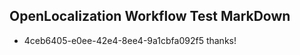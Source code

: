 ## OpenLocalization Workflow Test MarkDown
* 4ceb6405-e0ee-42e4-8ee4-9a1cbfa092f5 
thanks!<!--HONumber=Mar16_HO1-->
